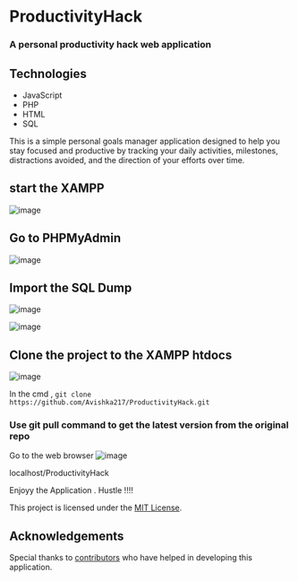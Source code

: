 # ProductivityHack

### A personal productivity hack web application 

## Technologies

- JavaScript
- PHP
- HTML
- SQL

This is a simple personal goals manager application designed to help you stay focused and productive by tracking your daily activities, milestones, distractions avoided, and the direction of your efforts over time.

## start the XAMPP
![image](https://github.com/Avishka217/Personal_Goals_Manager_PHP/assets/62095876/38f77a85-74d9-4370-87a1-1f34546c415b)

## Go to PHPMyAdmin
![image](https://github.com/Avishka217/Personal_Goals_Manager_PHP/assets/62095876/294700c6-0213-4164-8930-3c7a0aec5b1f)

## Import the SQL Dump
![image](https://github.com/Avishka217/Personal_Goals_Manager_PHP/assets/62095876/0510d450-58df-4ba2-b785-e64e24e49292)

![image](https://github.com/Avishka217/Personal_Goals_Manager_PHP/assets/62095876/f54291f3-2dd8-4cda-9886-0a9919c6c690)

## Clone the project to the XAMPP htdocs
![image](https://github.com/Avishka217/Personal_Goals_Manager_PHP/assets/62095876/b3fed842-fd0c-4a44-bc32-a067df808494)

In the cmd , 
```git clone https://github.com/Avishka217/ProductivityHack.git```

### Use git pull command to get the latest version from the original repo

Go to the web browser 
![image](https://github.com/Avishka217/ProductivityHack/assets/62095876/9b90641a-3574-4ab5-b618-eaf46aecec26)


localhost/ProductivityHack

Enjoyy the Application . Hustle !!!!


This project is licensed under the [MIT License](LICENSE).

## Acknowledgements

Special thanks to [contributors](CONTRIBUTORS.md) who have helped in developing this application.
